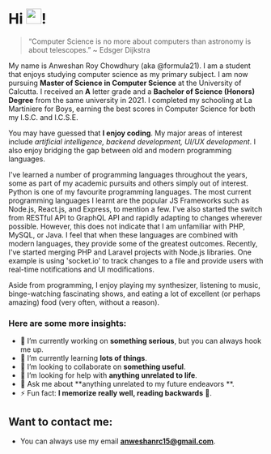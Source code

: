 # Hi <img src="https://raw.githubusercontent.com/MartinHeinz/MartinHeinz/master/wave.gif" width="30px" height="30px"/>!

> “Computer Science is no more about computers than astronomy is about telescopes.” ~ Edsger Dijkstra

My name is Anweshan Roy Chowdhury (aka @formula21). I am a student that enjoys studying computer science as my primary subject. I am now pursuing **Master of Science in Computer Science** at the University of Calcutta. I received an **A** letter grade and a **Bachelor of Science (Honors) Degree** from the same university in 2021. I completed my schooling at La Martiniere for Boys, earning the best scores in Computer Science for both my I.S.C. and I.C.S.E.

You may have guessed that **I enjoy coding**. My major areas of interest include _artificial intelligence, backend development, UI/UX development_. I also enjoy bridging the gap between old and modern programming languages.

I've learned a number of programming languages throughout the years, some as part of my academic pursuits and others simply out of interest. Python is one of my favourite programming languages. The most current programming languages I learnt are the popular JS Frameworks such as Node.js, React.js, and Express, to mention a few. I've also started the switch from RESTful API to GraphQL API and rapidly adapting to changes wherever possible. However, this does not indicate that I am unfamiliar with PHP, MySQL, or Java. I feel that when these languages are combined with modern languages, they provide some of the greatest outcomes. Recently, I've started merging PHP and Laravel projects with Node.js libraries. One example is using 'socket.io' to track changes to a file and provide users with real-time notifications and UI modifications.

Aside from programming, I enjoy playing my synthesizer, listening to music, binge-watching fascinating shows, and eating a lot of excellent (or perhaps amazing) food (very often, without a reason).

### Here are some more insights:
- 🔭 I’m currently working on **something serious**, but you can always hook me up.
- 🌱 I’m currently learning **lots of things**.
- 👯 I’m looking to collaborate on **something useful**.
- 🤔 I’m looking for help with **anything unrelated to life**. 
- 💬 Ask me about **anything unrelated to my future endeavors **.
- ⚡ Fun fact: **I memorize really well, reading backwards** 📖.

## Want to contact me:
- You can always use my email **anweshanrc15@gmail.com**.
